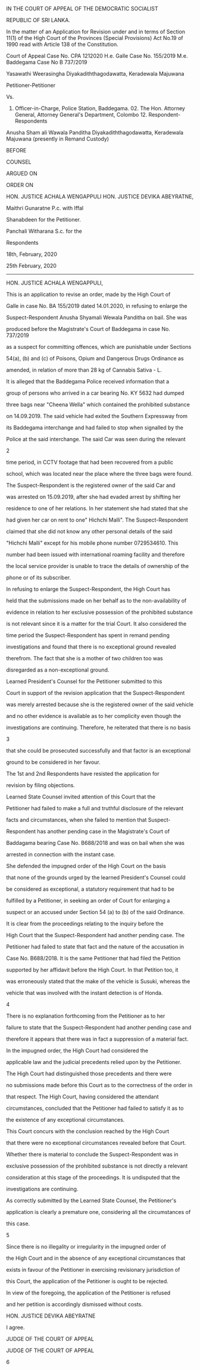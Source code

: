 IN THE COURT OF APPEAL OF THE DEMOCRATIC SOCIALIST

REPUBLIC OF SRI LANKA.

In the matter of an Application for Revision under and in terms of Section 11(1) of the High Court of the Provinces (Special Provisions) Act No.19 of 1990 read with Article 138 of the Constitution.

Court of Appeal Case No. CPA 1212020 H.e. Galle Case No. 155/2019 M.e. Baddegama Case No B 737/2019

Yasawathi Weerasingha Diyakadiththagodawatta, Keradewala Majuwana

Petitioner-Petitioner

Vs.

01. Officer-in-Charge, Police Station, Baddegama. 02. The Hon. Attorney General, Attorney General's Department, Colombo 12. Respondent-Respondents

Anusha Sham ali Wawala Panditha Diyakadiththagodawatta, Keradewala Majuwana (presently in Remand Custody)

BEFORE

COUNSEL

ARGUED ON

ORDER ON

HON. JUSTICE ACHALA WENGAPPULI HON. JUSTICE DEVIKA ABEYRATNE,

Maithri Gunaratne P.c. with Iffal

Shanabdeen for the Petitioner.

Panchali Witharana S.c. for the

Respondents

18th, February, 2020

25th February, 2020

*************

HON. JUSTICE ACHALA WENGAPPULI,

This is an application to revise an order, made by the High Court of

Galle in case No. BA 155/2019 dated 14.01.2020, in refusing to enlarge the

Suspect-Respondent Anusha Shyamali Wewala Panditha on bail. She was

produced before the Magistrate's Court of Baddegama in case No. 737/2019

as a suspect for committing offences, which are punishable under Sections

54(a), (b) and (c) of Poisons, Opium and Dangerous Drugs Ordinance as

amended, in relation of more than 28 kg of Cannabis Sativa - L.

It is alleged that the Baddegama Police received information that a

group of persons who arrived in a car bearing No. KY 5632 had dumped

three bags near "Cheena Wella" which contained the prohibited substance

on 14.09.2019. The said vehicle had exited the Southern Expressway from

its Baddegama interchange and had failed to stop when signalled by the

Police at the said interchange. The said Car was seen during the relevant

2

time period, in CCTV footage that had been recovered from a public

school, which was located near the place where the three bags were found.

The Suspect-Respondent is the registered owner of the said Car and

was arrested on 15.09.2019, after she had evaded arrest by shifting her

residence to one of her relations. In her statement she had stated that she

had given her car on rent to one" Hichchi Malli". The Suspect-Respondent

claimed that she did not know any other personal details of the said

"Hichchi Malli" except for his mobile phone number 0729534610. This

number had been issued with international roaming facility and therefore

the local service provider is unable to trace the details of ownership of the

phone or of its subscriber.

In refusing to enlarge the Suspect-Respondent, the High Court has

held that the submissions made on her behalf as to the non-availability of

evidence in relation to her exclusive possession of the prohibited substance

is not relevant since it is a matter for the trial Court. It also considered the

time period the Suspect-Respondent has spent in remand pending

investigations and found that there is no exceptional ground revealed

therefrom. The fact that she is a mother of two children too was

disregarded as a non-exceptional ground.

Learned President's Counsel for the Petitioner submitted to this

Court in support of the revision application that the Suspect-Respondent

was merely arrested because she is the registered owner of the said vehicle

and no other evidence is available as to her complicity even though the

investigations are continuing. Therefore, he reiterated that there is no basis

3

that she could be prosecuted successfully and that factor is an exceptional

ground to be considered in her favour.

The 1st and 2nd Respondents have resisted the application for

revision by filing objections.

Learned State Counsel invited attention of this Court that the

Petitioner had failed to make a full and truthful disclosure of the relevant

facts and circumstances, when she failed to mention that Suspect-

Respondent has another pending case in the Magistrate's Court of

Baddagama bearing Case No. B688/2018 and was on bail when she was

arrested in connection with the instant case.

She defended the impugned order of the High Court on the basis

that none of the grounds urged by the learned President's Counsel could

be considered as exceptional, a statutory requirement that had to be

fulfilled by a Petitioner, in seeking an order of Court for enlarging a

suspect or an accused under Section 54 (a) to (b) of the said Ordinance.

It is clear from the proceedings relating to the inquiry before the

High Court that the Suspect-Respondent had another pending case. The

Petitioner had failed to state that fact and the nature of the accusation in

Case No. B688/2018. It is the same Petitioner that had filed the Petition

supported by her affidavit before the High Court. In that Petition too, it

was erroneously stated that the make of the vehicle is Susuki, whereas the

vehicle that was involved with the instant detection is of Honda.

4

There is no explanation forthcoming from the Petitioner as to her

failure to state that the Suspect-Respondent had another pending case and

therefore it appears that there was in fact a suppression of a material fact.

In the impugned order, the High Court had considered the

applicable law and the judicial precedents relied upon by the Petitioner.

The High Court had distinguished those precedents and there were

no submissions made before this Court as to the correctness of the order in

that respect. The High Court, having considered the attendant

circumstances, concluded that the Petitioner had failed to satisfy it as to

the existence of any exceptional circumstances.

This Court concurs with the conclusion reached by the High Court

that there were no exceptional circumstances revealed before that Court.

Whether there is material to conclude the Suspect-Respondent was in

exclusive possession of the prohibited substance is not directly a relevant

consideration at this stage of the proceedings. It is undisputed that the

investigations are continuing.

As correctly submitted by the Learned State Counsel, the Petitioner's

application is clearly a premature one, considering all the circumstances of

this case.

5

Since there is no illegality or irregularity in the impugned order of

the High Court and in the absence of any exceptional circumstances that

exists in favour of the Petitioner in exercising revisionary jurisdiction of

this Court, the application of the Petitioner is ought to be rejected.

In view of the foregoing, the application of the Petitioner is refused

and her petition is accordingly dismissed without costs.

HON. JUSTICE DEVIKA ABEYRATNE

I agree.

JUDGE OF THE COURT OF APPEAL

JUDGE OF THE COURT OF APPEAL

6